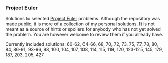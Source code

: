 ### Project Euler

Solutions to selected [Project Euler](http://projecteuler.net) problems. Although the repository was made public, it is more of 
a collection of my personal solutions. It is not meant as a source of hints or spoilers for anybody who has not yet solved the problem.
You are however welcome to review them if you already have.

Currently included solutions:
60-62, 64-66, 68, 70, 72, 73, 75, 77, 78, 80, 84, 86-91, 93-96, 98, 100, 104, 107, 108, 114, 115, 119, 120, 123-125, 145, 179, 187, 203, 205, 427
